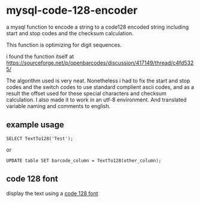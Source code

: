 # mysql-code-128-encoder

a mysql function to encode a string to a code128 encoded string including start and stop codes and the checksum calculation.

This function is optimizing for digit sequences.

i found the function itself at https://sourceforge.net/p/openbarcodes/discussion/417149/thread/c4fd5325/

The algorithm used is very neat. Nonetheless i had to fix the start and stop codes and the switch codes to use standard complient ascii codes, and as a result the offset used for these special characters and checksum calculation.
I also made it to work in an utf-8 environment. And translated variable naming and comments to english.

## example usage

    SELECT TextTo128('Test');

or

    UPDATE table SET barcode_column = TextTo128(other_column);

## code 128 font

display the text using a [code 128 font](https://github.com/Holger-Will/code-128-font)
